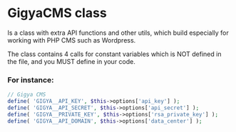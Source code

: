 GigyaCMS class
==============

Is a class with extra API functions and other utils,
which build especially for working with PHP CMS such as Wordpress.

The class contains 4 calls for constant variables which is
NOT defined in the file, and you MUST define in your code.

### For instance:
```PHP
// Gigya CMS
define( 'GIGYA__API_KEY', $this->options['api_key'] );
define( 'GIGYA__API_SECRET', $this->options['api_secret'] );
define( 'GIGYA__PRIVATE_KEY', $this->options['rsa_private_key'] );
define( 'GIGYA__API_DOMAIN', $this->options['data_center'] );